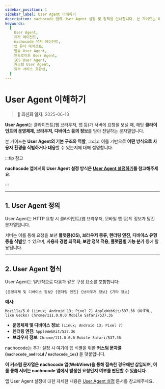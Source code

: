 ```yaml
---
sidebar_position: 1
sidebar_label: User Agent 이해하기
description: nachocode 앱의 User Agent 설정 및 정책을 안내합니다. 본 가이드는 User Agent 정의부터 nachocode가 설정하는 방식, 예외 처리 정책까지 포함하며 외부 연동 시 유용한 정보를 제공합니다.
keywords:
  [
    User Agent,
    유저 에이전트,
    nachocode 유저 에이전트,
    앱 유저 에이전트,
    웹뷰 User Agent,
    안드로이드 User Agent,
    iOS User Agent,
    커스텀 User Agent,
    외부 서비스 호환성,
  ]
---
```


# User Agent 이해하기

> 🔔 **최신화 일자:** 2025-06-13

**User Agent**는 클라이언트(웹 브라우저, 앱 등)가 서버에 요청을 보낼 때, 해당 **클라이언트의 운영체제, 브라우저, 디바이스 등의 정보**를 담아 전달하는 문자열입니다.

본 가이드는 **User Agent의 기본 구조와 역할**, 그리고 이를 기반으로 **어떤 방식으로 사용자 환경을 식별하거나 대응**할 수 있는지에 대해 설명합니다.

:::tip 참고

**nachocode 앱에서의 User Agent 설정 방식은** [**User Agent 설정하기**](./user-agent-configuration)**를 참고해주세요.**

:::

---

## 1. User Agent 정의

User Agent는 HTTP 요청 시 클라이언트(웹 브라우저, 모바일 앱 등)의 정보가 담긴 문자열입니다.

서버는 이를 통해 요청을 보낸 **플랫폼(OS), 브라우저 종류, 렌더링 엔진, 디바이스 유형 등을 식별**할 수 있으며, **사용자 경험 최적화, 보안 정책 적용, 플랫폼별 기능 분기** 등에 활용됩니다.

---

## 2. User Agent 형식

User Agent는 일반적으로 다음과 같은 구성 요소를 포함합니다:

```plain-text
{운영체제 및 디바이스 정보} {렌더링 엔진} {브라우저 정보} {기타 정보}
```

**예시**:

```plain-text
Mozilla/5.0 (Linux; Android 13; Pixel 7) AppleWebKit/537.36 (KHTML, like Gecko) Chrome/111.0.0.0 Mobile Safari/537.36
```

- **운영체제 및 디바이스 정보**: `(Linux; Android 13; Pixel 7)`
- **렌더링 엔진**: `AppleWebKit/537.36`
- **브라우저 정보**: `Chrome/111.0.0.0 Mobile Safari/537.36`

nachocode는 추가 설정 시 여기에 앱 식별을 위한 **커스텀 문자열(`nachocode_android` / `nachocode_ios`)** 을 덧붙입니다.

**이 커스텀 문자열은 nachocode 앱(WebView)을 통해 접속한 경우에만 삽입되며, 이를 통해 서버는 nachocode 앱에서 발생한 요청인지 여부를 판단할 수 있습니다.**

앱 User Agent 설정에 대한 자세한 내용은 [User Agent 설정](./user-agent-configuration) 문서를 참고해주세요.
